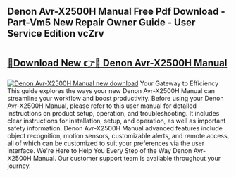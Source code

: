 ## Denon Avr-X2500H Manual Free Pdf Download - Part-Vm5 New Repair Owner Guide - User Service Edition vcZrv

# <h2><a href="http://cf15906.oget.top/?id=Denon+Avr-X2500H+Manual">🔗Download New 👉🔴 Denon Avr-X2500H Manual</a></h2>

[![Denon Avr-X2500H Manual new download](https://i.imgur.com/5g1atiW.png)](http://cf15906.oget.top/?id=Denon+Avr-X2500H+Manual)
Your Gateway to Efficiency This guide explores the ways your new Denon Avr-X2500H Manual can streamline your workflow and boost productivity. Before using your Denon Avr-X2500H Manual, please refer to this user manual for detailed instructions on product setup, operation, and troubleshooting. It includes clear instructions for installation, setup, and operation, as well as important safety information. Denon Avr-X2500H Manual advanced features include object recognition, motion sensors, customizable alerts, and remote access, all of which can be customized to suit your preferences via the user interface. We're Here to Help You Every Step of the Way Denon Avr-X2500H Manual. Our customer support team is available throughout your journey.
